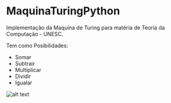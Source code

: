 # MaquinaTuringPython
Implementação da Maquina de Turing para matéria de Teoria da Computação - UNESC.


Tem como Posibilidades:
* Somar
* Subtrair
* Multiplicar
* Dividir
* Igualar 

![alt text](https://uploaddeimagens.com.br/images/001/723/228/thumb/MaquinaTuring.png?1542048167 "Maquina de Turing")
